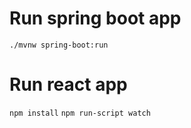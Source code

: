 # Run spring boot app
`./mvnw spring-boot:run`

# Run react app
`npm install`
`npm run-script watch`